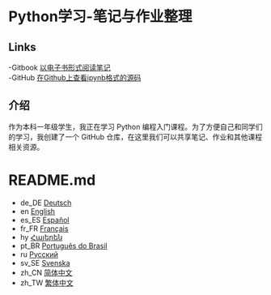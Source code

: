 # Python学习-笔记与作业整理
## Links
-Gitbook [以电子书形式阅读笔记](https://mc-shengxia.gitbook.io/python-learning-notes/)  
-GitHub [在Github上查看ipynb格式的源码](https://github.com/panda-lsy/Python-Learning-Notes-Homework)

## 介绍
作为本科一年级学生，我正在学习 Python 编程入门课程。为了方便自己和同学们的学习，我创建了一个 GitHub 仓库，在这里我们可以共享笔记、作业和其他课程相关资源。
# README.md
- de_DE [Deutsch](readme/README.de_DE.md)
- en [English](readme/README.en_US.md)
- es_ES [Español](readme/README.es_ES.md)
- fr_FR [Français](readme/README.fr_FR.md)
- hy [Հայերեն](readme/README.hy.md)
- pt_BR [Português do Brasil](readme/README.pt_BR.md)
- ru [Русский](readme/README.ru.md)
- sv_SE [Svenska](readme/README.sv_SE.md)
- zh_CN [简体中文](readme/README.md)
- zh_TW [繁体中文](readme/README.zh_TW.md)

